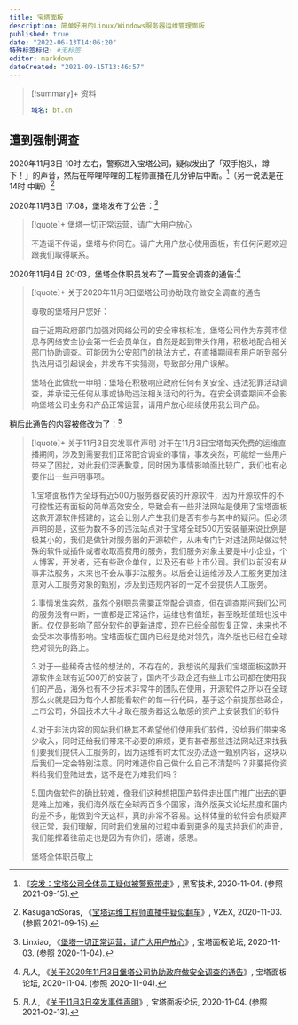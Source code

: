 ```yaml
---
title: 宝塔面板
description: 简单好用的Linux/Windows服务器运维管理面板
published: true
date: "2022-06-13T14:06:20"
特殊标签标记: #无标签
editor: markdown
dateCreated: "2021-09-15T13:46:57"
---
```


> [!summary]+ 资料
> 
> ```YAML
> 域名: bt.cn
> ```

## 遭到强制调查

2020年11月3日 10时 左右，警察进入宝塔公司，疑似发出了「双手抱头，蹲下！」的声音，然后在哔哩哔哩的工程师直播在几分钟后中断。[^186380]（另一说法是在 14时 中断）[^721380]

[^186380]: 《[突发：宝塔公司全体员工疑似被警察带走](https://web.archive.org/web/20210915005433/http://www.hackdig.com/11/hack-186380.htm)》, 黑客技术, 2020-11-04. (参照 2021-09-15).

[^721380]: KasuganoSoras, 《[宝塔运维工程师直播中疑似翻车](https://web.archive.org/web/20210915005516/https://www.v2ex.com/t/721380)》, V2EX, 2020-11-03. (参照 2021-09-15).

2020年11月3日 17:08，堡塔发布了公告：[^58697]

[^58697]: Linxiao, 《[堡塔一切正常运营，请广大用户放心](https://web.archive.org/web/20201104045719/https://www.bt.cn/bbs/thread-58697-1-1.html)》, 宝塔面板论坛, 2020-11-03. (参照 2020-11-04).

> [!quote]+ 堡塔一切正常运营，请广大用户放心
> 
> 不造谣不传谣，堡塔与你同在。请广大用户放心使用面板，有任何问题欢迎跟我们取得联系。

2020年11月4日 20:03，堡塔全体职员发布了一篇安全调查的通告:[^58779]

[^58779]: 凡人, 《[关于2020年11月3日堡塔公司协助政府做安全调查的通告](https://web.archive.org/web/20201104144332/https://www.bt.cn/bbs/thread-58779-1-1.html)》, 宝塔面板论坛, 2020-11-04. (参照 2020-11-04).


> [!quote]+ 关于2020年11月3日堡塔公司协助政府做安全调查的通告
> 
> 尊敬的堡塔用户您好：
> 
> 由于近期政府部门加强对网络公司的安全审核标准，堡塔公司作为东莞市信息与网络安全协会第一任会员单位，自然是起到带头作用，积极地配合相关部门协助调查。可能因为公安部门的执法方式，在直播期间有用户听到部分执法用语引起误会，并发布不实猜测，导致部分用户误解。
> 
> 堡塔在此做统一申明：堡塔在积极响应政府任何有关安全、违法犯罪活动调查，并承诺无任何从事或协助违法相关活动的行为。在安全调查期间不会影响堡塔公司业务和产品正常运营，请用户放心继续使用我公司产品。

稍后此通告的内容被修改为了：[^58779_2]

[^58779_2]: 凡人, 《[关于11月3日突发事件声明](https://web.archive.org/web/20210213135700/https://www.bt.cn/bbs/thread-58779-1-1.html)》, 宝塔面板论坛, 2020-11-04. (参照 2021-02-13).

> [!quote]+ 关于11月3日突发事件声明
> 对于在11月3日宝塔每天免费的运维直播期间，涉及到需要我们正常配合调查的事情，事发突然，可能给一些用户带来了困扰，对此我们深表歉意，同时因为事情影响面比较广，我们也有必要作出一些声明事项。
> 
> 1.宝塔面板作为全球有近500万服务器安装的开源软件，因为开源软件的不可控性还有面板的简单高效安全，导致会有一些非法网站是使用了宝塔面板这款开源软件搭建的，这会让别人产生我们是否有参与其中的疑问。但必须声明的是，这些为数不多的违法站点对于宝塔全球500万安装量来说比例是极其小的，我们是做针对服务器的开源软件，从未专门针对违法网站做过特殊的软件或插件或者收取高费用的服务，我们服务对象主要是中小企业，个人博客，开发者，还有些政企单位，以及还有些上市公司。我们以前没有从事非法服务，未来也不会从事非法服务。以后会让运维涉及人工服务更加注意对人工服务对象的甄别，涉及到违规内容的一定不会提供人工服务。
> 
> 2.事情发生突然，虽然个别职员需要正常配合调查，但在调查期间我们公司的服务没有中断，一直都是正常运作，运维也有值班，甚至晚班值班也没中断。仅仅是影响了部分软件的更新进度，现在已经全部恢复正常，未来也不会受本次事情影响。宝塔面板在国内已经是绝对领先，海外版也已经在全球绝对领先的路上。
> 
> 3.对于一些稀奇古怪的想法的，不存在的，我想说的是我们宝塔面板这款开源软件全球有近500万的安装了，国内不少政企还有些上市公司都在使用我们的产品，海外也有不少技术非常牛的团队在使用，开源软件之所以在全球那么火就是因为每个人都能看软件的每一行代码，基于这个前提那些政企，上市公司，外国技术大牛才敢在服务器这么敏感的资产上安装我们的软件
> 
> 4.对于非法内容的网站我们极其不希望他们使用我们软件，没给我们带来多少收入，同时还给我们带来不必要的麻烦，更有甚者那些违法网站还来找我们要我们提供人工服务的，因为运维有时太忙没办法逐一甄别内容，这块以后我们一定会特别注意。同时难道你自己做什么自己不清楚吗？非要把你资料给我们登陆进去，这不是在为难我们吗？
> 
> 5.国内做软件的确比较难，像我们这种想把国产软件走出国门推广出去的更是难上加难，我们海外版在全球两百多个国家，海外版英文论坛热度和国内的差不多，能做到今天这样，真的非常不容易。这样体量的软件会有质疑声很正常，我们理解，同时我们发展的过程中看到更多的是支持我们的声音，我们能撑着往前走也是因为有你们，感谢，感恩。
> 
> 堡塔全体职员敬上

